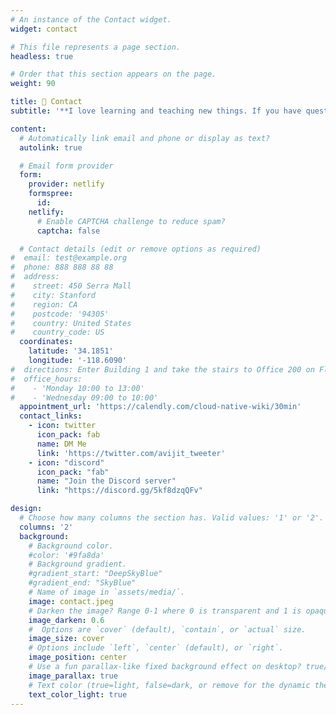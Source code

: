```yaml
---
# An instance of the Contact widget.
widget: contact

# This file represents a page section.
headless: true

# Order that this section appears on the page.
weight: 90

title: 📧 Contact
subtitle: '**I love learning and teaching new things. If you have questions about my work or see an opportunity to collaborate, please reach out.**'

content:
  # Automatically link email and phone or display as text?
  autolink: true

  # Email form provider
  form:
    provider: netlify
    formspree:
      id:
    netlify:
      # Enable CAPTCHA challenge to reduce spam?
      captcha: false

  # Contact details (edit or remove options as required)
#  email: test@example.org
#  phone: 888 888 88 88
#  address:
#    street: 450 Serra Mall
#    city: Stanford
#    region: CA
#    postcode: '94305'
#    country: United States
#    country_code: US
  coordinates:
    latitude: '34.1851'
    longitude: '-118.6090'
#  directions: Enter Building 1 and take the stairs to Office 200 on Floor 2
#  office_hours:
#    - 'Monday 10:00 to 13:00'
#    - 'Wednesday 09:00 to 10:00'
  appointment_url: 'https://calendly.com/cloud-native-wiki/30min'
  contact_links:
    - icon: twitter
      icon_pack: fab
      name: DM Me
      link: 'https://twitter.com/avijit_tweeter'
    - icon: "discord"
      icon_pack: "fab"
      name: "Join the Discord server"
      link: "https://discord.gg/5kf8dzqQFv" 

design:
  # Choose how many columns the section has. Valid values: '1' or '2'.
  columns: '2'
  background:
    # Background color.
    #color: '#9fa8da'
    # Background gradient.
    #gradient_start: "DeepSkyBlue"
    #gradient_end: "SkyBlue"
    # Name of image in `assets/media/`.
    image: contact.jpeg
    # Darken the image? Range 0-1 where 0 is transparent and 1 is opaque.
    image_darken: 0.6
    #  Options are `cover` (default), `contain`, or `actual` size.
    image_size: cover
    # Options include `left`, `center` (default), or `right`.
    image_position: center
    # Use a fun parallax-like fixed background effect on desktop? true/false
    image_parallax: true
    # Text color (true=light, false=dark, or remove for the dynamic theme color).
    text_color_light: true
---
```

